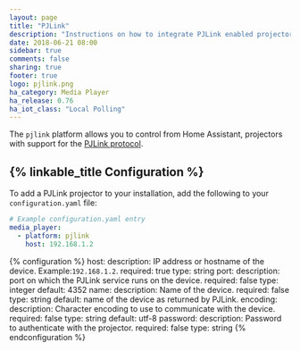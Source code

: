 ```yaml
---
layout: page
title: "PJLink"
description: "Instructions on how to integrate PJLink enabled projectors into Home Assistant."
date: 2018-06-21 08:00
sidebar: true
comments: false
sharing: true
footer: true
logo: pjlink.png
ha_category: Media Player
ha_release: 0.76
ha_iot_class: "Local Polling"
---
```


The `pjlink` platform allows you to control from Home Assistant, projectors with support for the [PJLink protocol](http://pjlink.jbmia.or.jp/english/index.html).

## {% linkable_title Configuration %}

To add a PJLink projector  to your installation, add the following to your `configuration.yaml` file:

```yaml
# Example configuration.yaml entry
media_player:
  - platform: pjlink
    host: 192.168.1.2
```

{% configuration %}
host:
  description: IP address or hostname of the device. Example:`192.168.1.2`.
  required: true
  type: string
port:
  description: port on which the PJLink service runs on the device.
  required: false
  type: integer
  default: 4352
name:
  description: Name of the device.
  required: false
  type: string
  default: name of the device as returned by PJLink.
encoding:
  description: Character encoding to use to communicate with the device.
  required: false
  type: string
  default: utf-8
password:
  description: Password to authenticate with the projector.
  required: false
  type: string
{% endconfiguration %}
